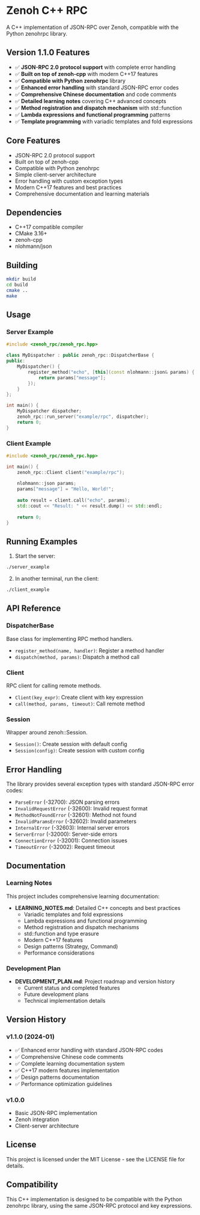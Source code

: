 # Zenoh C++ RPC

A C++ implementation of JSON-RPC over Zenoh, compatible with the Python zenohrpc library.

## Version 1.1.0 Features

- ✅ **JSON-RPC 2.0 protocol support** with complete error handling
- ✅ **Built on top of zenoh-cpp** with modern C++17 features
- ✅ **Compatible with Python zenohrpc** library
- ✅ **Enhanced error handling** with standard JSON-RPC error codes
- ✅ **Comprehensive Chinese documentation** and code comments
- ✅ **Detailed learning notes** covering C++ advanced concepts
- ✅ **Method registration and dispatch mechanism** with std::function
- ✅ **Lambda expressions and functional programming** patterns
- ✅ **Template programming** with variadic templates and fold expressions

## Core Features

- JSON-RPC 2.0 protocol support
- Built on top of zenoh-cpp
- Compatible with Python zenohrpc
- Simple client-server architecture
- Error handling with custom exception types
- Modern C++17 features and best practices
- Comprehensive documentation and learning materials

## Dependencies

- C++17 compatible compiler
- CMake 3.16+
- zenoh-cpp
- nlohmann/json

## Building

```bash
mkdir build
cd build
cmake ..
make
```

## Usage

### Server Example

```cpp
#include <zenoh_rpc/zenoh_rpc.hpp>

class MyDispatcher : public zenoh_rpc::DispatcherBase {
public:
    MyDispatcher() {
        register_method("echo", [this](const nlohmann::json& params) {
            return params["message"];
        });
    }
};

int main() {
    MyDispatcher dispatcher;
    zenoh_rpc::run_server("example/rpc", dispatcher);
    return 0;
}
```

### Client Example

```cpp
#include <zenoh_rpc/zenoh_rpc.hpp>

int main() {
    zenoh_rpc::Client client("example/rpc");
    
    nlohmann::json params;
    params["message"] = "Hello, World!";
    
    auto result = client.call("echo", params);
    std::cout << "Result: " << result.dump() << std::endl;
    
    return 0;
}
```

## Running Examples

1. Start the server:
```bash
./server_example
```

2. In another terminal, run the client:
```bash
./client_example
```

## API Reference

### DispatcherBase

Base class for implementing RPC method handlers.

- `register_method(name, handler)`: Register a method handler
- `dispatch(method, params)`: Dispatch a method call

### Client

RPC client for calling remote methods.

- `Client(key_expr)`: Create client with key expression
- `call(method, params, timeout)`: Call remote method

### Session

Wrapper around zenoh::Session.

- `Session()`: Create session with default config
- `Session(config)`: Create session with custom config

## Error Handling

The library provides several exception types with standard JSON-RPC error codes:

- `ParseError` (-32700): JSON parsing errors
- `InvalidRequestError` (-32600): Invalid request format
- `MethodNotFoundError` (-32601): Method not found
- `InvalidParamsError` (-32602): Invalid parameters
- `InternalError` (-32603): Internal server errors
- `ServerError` (-32000): Server-side errors
- `ConnectionError` (-32001): Connection issues
- `TimeoutError` (-32002): Request timeout

## Documentation

### Learning Notes

This project includes comprehensive learning documentation:

- **LEARNING_NOTES.md**: Detailed C++ concepts and best practices
  - Variadic templates and fold expressions
  - Lambda expressions and functional programming
  - Method registration and dispatch mechanisms
  - std::function and type erasure
  - Modern C++17 features
  - Design patterns (Strategy, Command)
  - Performance considerations

### Development Plan

- **DEVELOPMENT_PLAN.md**: Project roadmap and version history
  - Current status and completed features
  - Future development plans
  - Technical implementation details

## Version History

### v1.1.0 (2024-01)
- ✅ Enhanced error handling with standard JSON-RPC codes
- ✅ Comprehensive Chinese code comments
- ✅ Complete learning documentation system
- ✅ C++17 modern features implementation
- ✅ Design patterns documentation
- ✅ Performance optimization guidelines

### v1.0.0
- Basic JSON-RPC implementation
- Zenoh integration
- Client-server architecture

## License

This project is licensed under the MIT License - see the LICENSE file for details.

## Compatibility

This C++ implementation is designed to be compatible with the Python zenohrpc library, using the same JSON-RPC protocol and key expressions.